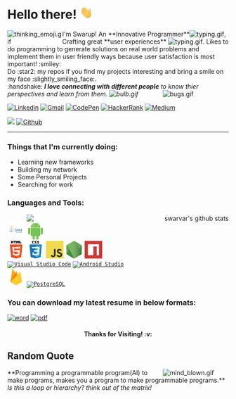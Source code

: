 <!-- Greeting -->
# Hello there! <img src="https://raw.githubusercontent.com/ABSphreak/ABSphreak/master/gifs/Hi.gif" width="30px" alt=":wave:" />

<!--Introduction -->
<img src="https://media.giphy.com/media/CaiVJuZGvR8HK/giphy.gif" alt="thinking_emoji.gif" width="125" align="left" />
I'm Swarup! An **Innovative Programmer**<img src="https://media.giphy.com/media/WUlplcMpOCEmTGBtBW/giphy.gif" alt="typing.gif" width="30" />, Crafting great **user experiences** <img src="https://media.giphy.com/media/3ohs7KtxtOEsDwO3GU/giphy.gif" alt="typing.gif" width="30" />. Likes to do programming to generate solutions on real world problems and implement them in user friendly ways because user satisfaction is most important! :smiley:
<br />Do :star2: my repos if you find my projects interesting and bring a smile on my face :slightly_smiling_face:.
<br />:handshake: <em><b>I love connecting with different people</b> to know thier perspectives and learn from them. <img src="https://media.giphy.com/media/XZcwMvQLRf9aXRa3qW/giphy.gif" alt="bulb.gif" width="30" /></em>


<!-- gif Image -->
<img src="https://media.giphy.com/media/11ZSwQNWba4YF2/giphy.gif" alt="bugs.gif" width="150" align="right" />
<!-- GIFS 
<img src="https://media.giphy.com/media/11ZSwQNWba4YF2/giphy.gif" alt="bugs.gif" width="100"></img>
<img src="https://media.giphy.com/media/CaiVJuZGvR8HK/giphy.gif" alt="thinking_emoji.gif" width="100"></img>
<img src="https://media.giphy.com/media/XZcwMvQLRf9aXRa3qW/giphy.gif" alt="bulb.gif" width="100"></img>
-->

<!-- My badges -->
[![Linkedin](https://img.shields.io/badge/-swarupsuryawanshi-blue?style=flat&logo=Linkedin&logoColor=white)](https://www.linkedin.com/in/swarup-suryawanshi)
[![Gmail](https://img.shields.io/badge/-suryawanshiswarup-c14438?style=flat&logo=Gmail&logoColor=white)](https://mail.google.com/mail/?view=cm&fs=1&to=suryawanshiswarup@gmail.com)
[![CodePen](https://img.shields.io/badge/-swarvar-black?style=flat&logo=CodePen&logoColor=white)](https://codepen.io/swarvar/pens/public)
[![HackerRank](https://img.shields.io/badge/-Swarup_S-islamicgreen?style=flat&logo=HackerRank&logoColor=black)](https://www.hackerrank.com/Swarup_S)
[![Medium](https://img.shields.io/badge/-@suryawanshiswarup-black?style=flat&logo=Medium&logoColor=white)](https://medium.com/@suryawanshiswarup)

<!-- Profile View Count and GitStats -->
![](https://komarev.com/ghpvc/?username=swarvar&style=flat)
[![Github](https://img.shields.io/badge/-swarvar-black?style=flat&labelColor=black&logo=github&logoColor=white)](https://gitstats.me/swarvar)

---

<!-- current status -->
###  Things that I'm currently doing: 
* Learning new frameworks
* Building my network
* Some Personal Projects
* Searching for work


### Languages and Tools:
<!-- GitHub README Stats -->
 <a href="https://gitstats.me/swarvar" align="right">
    <img width="460" height="auto" align="right" alt="swarvar's github stats" src="https://github-readme-stats.vercel.app/api?username=swarvar&show_icons=true&theme=algolia&count_private=true&include_all_commits=true" />
</a>
<!-- icons -->
<br />
<code><a href = "https://www.java.com/en/"><img height="40" src="https://raw.githubusercontent.com/github/explore/80688e429a7d4ef2fca1e82350fe8e3517d3494d/topics/java/java.png" alt="Java" /></a></code>
<code><a href = "https://www.android.com/intl/en_in/"><img height="40" src="https://raw.githubusercontent.com/github/explore/80688e429a7d4ef2fca1e82350fe8e3517d3494d/topics/android/android.png" alt="Android" /></a></code>

<br />
 <!-- Web Development -->
<code><a href = "https://developer.mozilla.org/en-US/docs/Web/Guide/HTML/HTML5"><img height="40" src="https://raw.githubusercontent.com/github/explore/80688e429a7d4ef2fca1e82350fe8e3517d3494d/topics/html/html.png" alt="HTML5" /></a></code>
<code><a href = "https://developer.mozilla.org/en-US/docs/Archive/CSS3"><img height="40" src="https://raw.githubusercontent.com/github/explore/80688e429a7d4ef2fca1e82350fe8e3517d3494d/topics/css/css.png" alt="CSS3" /></a></code>
<code><a href = "https://developer.mozilla.org/en-US/docs/Web/JavaScript"><img height="40" src="https://raw.githubusercontent.com/github/explore/80688e429a7d4ef2fca1e82350fe8e3517d3494d/topics/javascript/javascript.png" alt="Vanilla Javascript" /></a></code>
<code><a href = "https://nodejs.org/en/"><img height="40" src="https://raw.githubusercontent.com/github/explore/80688e429a7d4ef2fca1e82350fe8e3517d3494d/topics/nodejs/nodejs.png" alt="NodeJS"></a></code>
<code><a href = "https://www.npmjs.com/"><img height="40" src="https://raw.githubusercontent.com/github/explore/80688e429a7d4ef2fca1e82350fe8e3517d3494d/topics/npm/npm.png" alt="npm"></a></code>
<br />
<!-- Integrated Development Environment -->
 <code><a href = "https://code.visualstudio.com/"><img height="40" src="https://upload.wikimedia.org/wikipedia/commons/thumb/9/9a/Visual_Studio_Code_1.35_icon.svg/1200px-Visual_Studio_Code_1.35_icon.svg.png" alt="Visual Studio Code"></a></code>
 <code><a href = "https://developer.android.com/studio"><img height="40" src="https://1.bp.blogspot.com/-LgTa-xDiknI/X4EflN56boI/AAAAAAAAPuk/24YyKnqiGkwRS9-_9suPKkfsAwO4wHYEgCLcBGAsYHQ/s0/image9.png" alt="Android Studio"></a></code>
<!--<code><a href = "https://www.jetbrains.com/idea/"><img height="40" src="https://upload.wikimedia.org/wikipedia/commons/thumb/9/9c/IntelliJ_IDEA_Icon.svg/96px-IntelliJ_IDEA_Icon.svg.png" alt="IntelliJ IDEA"></a></code>
 <code><a href = "https://www.jetbrains.com/pycharm/"><img height="40" src="https://resources.jetbrains.com/storage/products/pycharm/img/meta/pycharm_logo_300x300.png"></a></code> 
<code><a href = "http://brackets.io/"><img height="40" src="https://upload.wikimedia.org/wikipedia/commons/thumb/4/4c/Brackets_Icon.svg/1024px-Brackets_Icon.svg.png" alt="Brackets"></a></code> -->
<br />
<!-- Database -->
<code><a href = "https://firebase.google.com/"><img height="40" src="https://raw.githubusercontent.com/github/explore/80688e429a7d4ef2fca1e82350fe8e3517d3494d/topics/firebase/firebase.png" alt="Google Firbase"></a></code>
<code><a href = "https://www.w3schools.com/sql/"><img height="40" src="https://upload.wikimedia.org/wikipedia/commons/2/29/Postgresql_elephant.svg" alt="PostgreSQL"></a></code>
<br />
<!-- other tech -->

### You can download my latest resume in below formats: 
[![word](https://img.shields.io/badge/-Resume.docx-blue?style=flat)](https://1drv.ms/w/s!AthuvGOr8bGpgm9412IkwYBYKWG5?e=NUq3EN)
[![pdf](https://img.shields.io/badge/-Resume.pdf-c14438?style=flat)](https://1drv.ms/b/s!AthuvGOr8bGpgnGnKK-SYJ-9nw4s?e=ACbm0c)


<h4 align="center"> Thanks for Visiting! :v:</h4>

<!-- Swarup's Quote -->
## Random Quote ##
<img src="https://media.giphy.com/media/xT0xeJpnrWC4XWblEk/giphy.gif" alt="mind_blown.gif" width="150" align="right" />
**Programming a programmable program(AI) to make programs, makes you a program to make programmable programs.**
<br /><i>Is this a loop or hierarchy? think out of the matrix!</i>